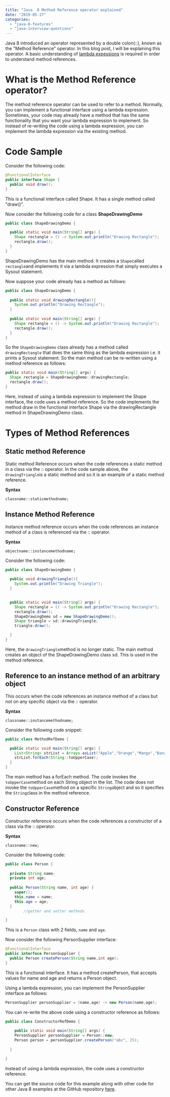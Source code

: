 ```yaml
---
title: "Java  8 Method Reference operator explained"
date: "2019-05-27"
categories: 
  - "java-8-features"
  - "java-interview-questions"
---
```


Java 8 introduced an operator represented by a double colon(::), known as the "Method Reference" operator. In this blog post, I will be explaining this operator. A basic understanding of [lambda expessions](https://reshmabidikar.github.io/2019/05/java-8-lambda-expressions-explained.html) is required in order to understand method references.

# What is the Method Reference operator?

The method reference operator can be used to refer to a method. Normally, you can implement a functional interface using a lambda expression. Sometimes, your code may already have a method that has the same functionality that you want your lambda expression to implement. So instead of re-writing the code using a lambda expression, you can implement the lambda expression via the existing method.

# Code Sample

Consider the following code:

```java
@FunctionalInterface
public interface Shape {
  public void draw();
}

```

This is a functional interface called Shape. It has a single method called "draw()".

Now consider the following code for a class **ShapeDrawingDemo**

```java
public class ShapeDrawingDemo {

  public static void main(String[] args) {
    Shape rectangle = () -> System.out.println("Drawing Rectangle");
    rectangle.draw();
  }
}
```

ShapeDrawingDemo has the main method. It creates a `Shape`called `rectangle`and implements it via a lambda expression that simply executes a Sysout statement.

Now suppose your code already has a method as follows:

```java
public class ShapeDrawingDemo {
  
  public static void drawingRectangle(){
    System.out.println("Drawing Rectangle");
  }
  
  public static void main(String[] args) {
    Shape rectangle = () -> System.out.println("Drawing Rectangle");
    rectangle.draw();
  }
}
```

So the `ShapeDrawingDemo` class already has a method called `drawingRectangle` that does the same thing as the lambda expression i.e. it prints a Sysout statement. So the main method can be re-written using a method reference as follows:

```java
public static void main(String[] args) {
  Shape rectangle = ShapeDrawingDemo::drawingRectangle;
  rectangle.draw();
}
```

Here, instead of using a lambda expression to implement the Shape interface, the code uses a method reference. So the code implements the method draw in the functional interface Shape via the drawingRectangle method in ShapeDrawingDemo class.

# Types of Method References

## Static method Reference

Static method Reference occurs when the code references a static method in a class via the :: operator. In the code sample above, the `drawingTriangle`is a static method and so it is an example of a static method reference.

**Syntax**

`classname::staticmethodname;`

## Instance Method Reference

Instance method reference occurs when the code references an instance method of a class is referenced via the :: operator.

**Syntax**

`objectname::instancemethodname;`

Consider the following code:

```java
public class ShapeDrawingDemo {
  
  public void drawingTriangle(){
    System.out.println("Drawing Triangle");
  }
  

  public static void main(String[] args) {
    Shape rectangle = () -> System.out.println("Drawing Rectangle");
    rectangle.draw();
    ShapeDrawingDemo sd = new ShapeDrawingDemo();
    Shape triangle = sd::drawingTriangle;
    triangle.draw();

  }
}
```

Here, the `drawingTriangle`method is no longer static. The main method creates an object of the ShapeDrawingDemo class sd. This is used in the method reference.

## Reference to an instance method of an arbitrary object

This occurs when the code references an instance method of a class but not on any specific object via the :: operator.

**Syntax**

`classname::instancemethodname;`

Consider the following code snippet:

```java
public class MethodRefDemo {

  public static void main(String[] args) {
    List<String> strList = Arrays.asList("Apple","Orange","Mango","Banana");
    strList.forEach(String::toUpperCase);
  }
}
```

The main method has a forEach method. The code invokes the `toUpperCase`method on each String object in the list. The code does not invoke the `toUpperCase`method on a specific `String`object and so it specifies the `String`class in the method reference.

## Constructor Reference

Constructor reference occurs when the code references a constructor of a class via the :: operator.

**Syntax**

`classname::new;`

Consider the following code:

```java
public class Person {
  
  private String name;
  private int age;
  
  public Person(String name, int age) {
    super();
    this.name = name;
    this.age = age;
  }
        //getter and setter methods

}
```

This is a `Person` class with 2 fields, `name` and `age`.

Now consider the following PersonSupplier interface:

```java
@FunctionalInterface
public interface PersonSupplier {
  public Person createPerson(String name,int age);
}
```

This is a functional interface. It has a method createPerson, that accepts values for name and age and returns a Person object.

Using a lambda expression, you can implement the PersonSupplier interface as follows:

```java
PersonSupplier personSupplier = (name,age) -> new Person(name,age);
```

You can re-write the above code using a constructor reference as follows:

```java
public class ConstructorRefDemo {
  
    public static void main(String[] args) {
    PersonSupplier personSupplier = Person::new;
    Person person = personSupplier.createPerson("abc", 25);
    
  }

}
```

Instead of using a lambda expression, the code uses a constructor reference.

You can get the source code for this example along with other code for other Java 8 examples at the GitHub repository [here](https://github.com/reshmabidikar/Java8Demo).
